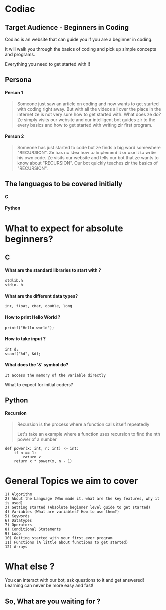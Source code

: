 # Codiac


## Target Audience - Beginners in Coding

Codiac is an website that can guide you if you are a beginner in coding.

It will walk you through the basics of coding and pick up simple concepts and programs.

Everything you need to get started with !!


## Persona

#### Person 1
> Someone just saw an article on coding and now wants to get started with coding right away.
> But with all the videos all over the place in the internet ze is not very sure how to get started with.
> What does ze do?
> Ze simply visits our website and our intelligent bot guides zir to the every basics and how to get started with writing zir first program.

#### Person 2

> Someone has just started to code but ze finds a big word somewhere "RECURSION". 
> Ze has no idea how to implement it or use it to write his own code.
> Ze visits our website and  tells our bot that ze wants to know about "RECURSION". 
> Our bot quickly teaches zir the basics of "RECURSION". 

## The languages to be covered initially

#### C
#### Python

# What to expect for absolute beginners?

## C 

#### What are the standard libraries to start with ?

`stdlib.h`
<br>
`stdio. h`

#### What are the different data types?

`int, float, char, double, long`

#### How to print Hello World ?

`printf("Hello world");`

#### How to take input ?

`int d;`
<br>
`scanf("%d", &d);`

#### What does the '&' symbol do?

` It access the memory of the variable directly `

What to expect for initial coders?

## Python

#### Recursion

> Recursion is the process where a function calls itself repeatedly
> 
> Let's take an example where a function uses recursion to find the nth power of a number

```
def power(x: int, n: int) -> int:
    if n == 1:
        return x
    return x * power(x, n - 1)
```

# General Topics we aim to cover

```
1) Algorithm  
2) About the Language (Who made it, what are the key features, why it is used)  
3) Getting started (Absolute beginner level guide to get started)  
4) Variables (What are variables? How to use them?)
5) Keywords 
6) Datatypes 
7) Operators
8) Conditional Statements
9) Loop
10) Getting started with your first ever program
11) Functions (A little about functions to get started)
12) Arrays
```

# What else ?

You can interact with our bot, ask questions to it and get answered! Learning can never be more easy and fast!

## So, What are you waiting for ?
  





